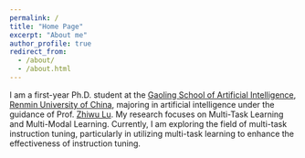 ```yaml
---
permalink: /
title: "Home Page"
excerpt: "About me"
author_profile: true
redirect_from: 
  - /about/
  - /about.html
---
```


I am a first-year Ph.D. student at the [Gaoling School of Artificial Intelligence](http://ai.ruc.edu.cn/), [Renmin University of China](https://www.ruc.edu.cn/), majoring in artificial intelligence under the guidance of Prof. [Zhiwu Lu](https://gsai.ruc.edu.cn/luzhiwu). My research focuses on Multi-Task Learning and Multi-Modal Learning. Currently, I am exploring the field of multi-task instruction tuning, particularly in utilizing multi-task learning to enhance the effectiveness of instruction tuning.
